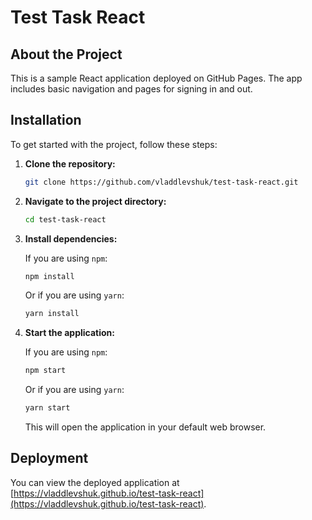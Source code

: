 # Test Task React

## About the Project

This is a sample React application deployed on GitHub Pages. The app includes basic navigation and pages for signing in and out.

## Installation

To get started with the project, follow these steps:

1. **Clone the repository:**

    ```bash
    git clone https://github.com/vladdlevshuk/test-task-react.git
    ```

2. **Navigate to the project directory:**

    ```bash
    cd test-task-react
    ```

3. **Install dependencies:**

    If you are using `npm`:

    ```bash
    npm install
    ```

    Or if you are using `yarn`:

    ```bash
    yarn install
    ```

4. **Start the application:**

    If you are using `npm`:

    ```bash
    npm start
    ```

    Or if you are using `yarn`:

    ```bash
    yarn start
    ```

    This will open the application in your default web browser.

## Deployment

You can view the deployed application at [https://vladdlevshuk.github.io/test-task-react](https://vladdlevshuk.github.io/test-task-react).